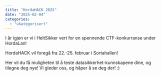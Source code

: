 ```yaml
---
title: "HordaHACK 2025"
date: "2025-02-04"
categories: 
  - "ukategorisert"
---
```




I år igjen er vi i HeltSikker vert for en spennende CTF-konkurranse under HordaLan! 

HordaHACK vil foregå fra 22.-25. februar i Sortahallen!

Her vil du få muligheten til å teste datasikkerhet-kunnskapene dine, og tilegne deg nye! 
Vi gleder oss, og håper å se deg der! :)
